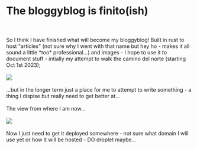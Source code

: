 # The bloggyblog is finito(ish)

<br>
<br>
So I think I have finished what will become my bloggyblog! Built in rust to host "articles" (not sure why I went with that name but hey ho - makes it all sound a little *too* professional...) and images - I hope to use it to document stuff - intially my attempt to walk the camino del norte (starting Oct 1st 2023);
<br>
<br>
<img src="/image/raw/14e189ed-94c1-44d9-8df1-6340b78b4bad">
<br>
<br>
...but in the longer term just a place for me to attempt to write something - a thing I dispise but really need to get better at...
<br>
<br>
The view from where I am now...
<br>
<br>
<img src="/image/raw/1bf92c05-1200-461c-aa11-fb152f04415e">
<br>
<br>
Now I just need to get it deployed somewhere - not sure what domain I will use yet or how it will be hosted - DO droplet maybe...
